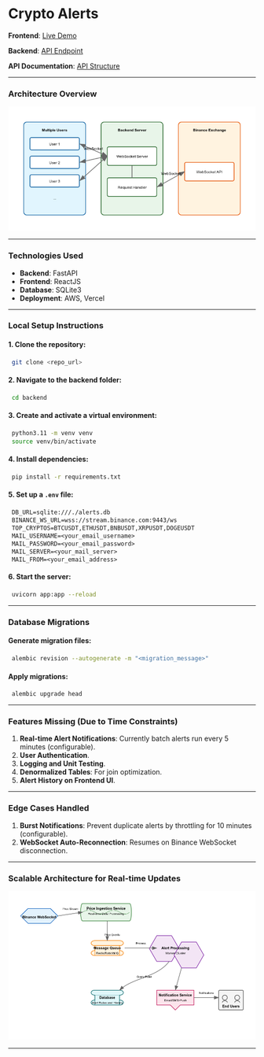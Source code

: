 # Crypto Alerts

**Frontend**: [Live Demo](https://crypto-alerts-one.vercel.app/)

**Backend**: [API Endpoint](https://www.sahitvasu.info/)

**API Documentation**: [API Structure](https://www.sahitvasu.info/docs/)

---

### Architecture Overview

![Architecture Diagram](https://github.com/viratvasu/images/blob/main/websocket-architecture-svg.png)

---

### Technologies Used

- **Backend**: FastAPI
- **Frontend**: ReactJS
- **Database**: SQLite3
- **Deployment**: AWS, Vercel

---

### Local Setup Instructions

#### 1. Clone the repository:
```bash
 git clone <repo_url>
```

#### 2. Navigate to the backend folder:
```bash
 cd backend
```

#### 3. Create and activate a virtual environment:
```bash
 python3.11 -m venv venv
 source venv/bin/activate
```

#### 4. Install dependencies:
```bash
 pip install -r requirements.txt
```

#### 5. Set up a `.env` file:
```env
 DB_URL=sqlite:///./alerts.db
 BINANCE_WS_URL=wss://stream.binance.com:9443/ws
 TOP_CRYPTOS=BTCUSDT,ETHUSDT,BNBUSDT,XRPUSDT,DOGEUSDT
 MAIL_USERNAME=<your_email_username>
 MAIL_PASSWORD=<your_email_password>
 MAIL_SERVER=<your_mail_server>
 MAIL_FROM=<your_email_address>
```

#### 6. Start the server:
```bash
 uvicorn app:app --reload
```

---

### Database Migrations

#### Generate migration files:
```bash
 alembic revision --autogenerate -m "<migration_message>"
```

#### Apply migrations:
```bash
 alembic upgrade head
```

---

### Features Missing (Due to Time Constraints)

1. **Real-time Alert Notifications**: Currently batch alerts run every 5 minutes (configurable).
2. **User Authentication**.
3. **Logging and Unit Testing**.
4. **Denormalized Tables**: For join optimization.
5. **Alert History on Frontend UI**.

---

### Edge Cases Handled

1. **Burst Notifications**: Prevent duplicate alerts by throttling for 10 minutes (configurable).
2. **WebSocket Auto-Reconnection**: Resumes on Binance WebSocket disconnection.

---

### Scalable Architecture for Real-time Updates

![Scalable Architecture](https://github.com/viratvasu/images/blob/main/crypto-alert-system-clean.png)

---

